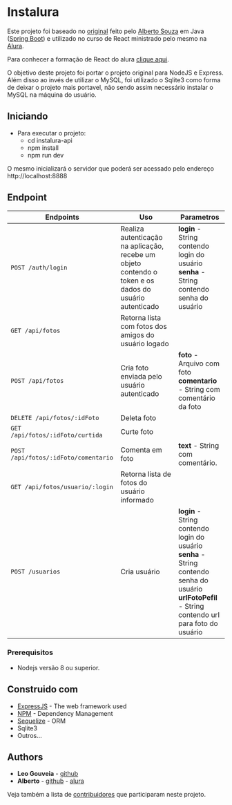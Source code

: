# Instalura

Este projeto foi baseado no [original](https://github.com/alberto-alura/instalura-api) feito pelo [Alberto Souza](https://github.com/alberto-alura) em Java ([Spring Boot](https://spring.io/projects/spring-boot)) e utilizado no curso de React ministrado pelo mesmo na [Alura](http://alura.com.br).

Para conhecer a formação de React do alura [clique aqui](https://www.alura.com.br/formacao-react).

O objetivo deste projeto foi portar o projeto original para NodeJS e Express. Além disso ao invés de utilizar o MySQL, foi utilizado o Sqlite3 como forma de deixar o projeto mais portavel, não sendo assim necessário instalar o MySQL na máquina do usuário.

## Iniciando

- Para executar o projeto:
  - cd instalura-api
  - npm install
  - npm run dev

O mesmo inicializará o servidor que poderá ser acessado pelo endereço http://localhost:8888

## Endpoint

| Endpoints                            | Uso                                                                                                    | Parametros                                                                                                                                                      |
| ------------------------------------ | ------------------------------------------------------------------------------------------------------ | --------------------------------------------------------------------------------------------------------------------------------------------------------------- |
| `POST /auth/login`                   | Realiza autenticação na aplicação, recebe um objeto contendo o token e os dados do usuário autenticado | **login** - String contendo login do usuário <br> **senha** - String contendo senha do usuário                                                                  |
| `GET /api/fotos`                     | Retorna lista com fotos dos amigos do usuário logado                                                   |                                                                                                                                                                 |
| `POST /api/fotos`                    | Cria foto enviada pelo usuário autenticado                                                             | **foto** - Arquivo com foto <br> **comentario** - String com comentário da foto                                                                                 |
| `DELETE /api/fotos/:idFoto`          | Deleta foto                                                                                            |                                                                                                                                                                 |
| `GET /api/fotos/:idFoto/curtida`     | Curte foto                                                                                             |                                                                                                                                                                 |
| `POST /api/fotos/:idFoto/comentario` | Comenta em foto                                                                                        | **text** - String com comentário.                                                                                                                               |
| `GET /api/fotos/usuario/:login`      | Retorna lista de fotos do usuário informado                                                            |                                                                                                                                                                 |
| `POST /usuarios`                     | Cria usuário                                                                                           | **login** - String contendo login do usuário <br> **senha** - String contendo senha do usuário <br> **urlFotoPefil** - String contendo url para foto do usuário |

### Prerequisitos

- Nodejs versão 8 ou superior.

## Construido com

- [ExpressJS](https://expressjs.com/pt-br/) - The web framework used
- [NPM](https://www.npmjs.com/) - Dependency Management
- [Sequelize](https://sequelize.org/) - ORM
- Sqlite3
- Outros...

## Authors

- **Leo Gouveia** - [github](https://github.com/leogouveia/instalura-api)
- **Alberto** - [github](https://github.com/alberto-alura) - [alura](https://cursos.alura.com.br/user/alberto-souza)

Veja também a lista de [contribuidores](https://github.com/leogouveia/instalura-api/contributors) que participaram neste projeto.
